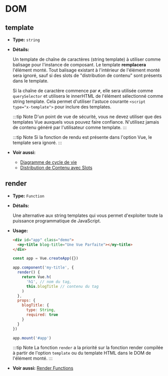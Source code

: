 # DOM

## template

- **Type:** `string`

- **Détails:**

  Un template de chaîne de caractères (string template) à utiliser comme balisage pour l'instance de composant. Le template **remplacera** l'élément monté. Tout balisage existant à l'intérieur de l'élément monté sera ignoré, sauf si des slots de "distribution de contenu" sont présents dans le template.

  Si la chaîne de caractère commence par `#`, elle sera utilisée comme `querySelector` et utilisera le innerHTML de l'élément sélectionné comme string template. Cela permet d'utiliser l'astuce courante `<script type="x-template">` pour inclure des templates.

  :::tip Note
  D'un point de vue de sécurité, vous ne devez utiliser que des templates Vue auxquels vous pouvez faire confiance. N'utilisez jamais de contenu généré par l'utilisateur comme template.
  :::

  :::tip Note
  Si la fonction de rendu est présente dans l'option Vue, le template sera ignoré.
  :::

- **Voir aussi:**
  - [Diagramme de cycle de vie](../guide/instance.html#lifecycle-diagram)
  - [Distribution de Contenu avec Slots](../guide/component-basics.html#content-distribution-with-slots)

## render

- **Type:** `Function`

- **Détails:**

  Une alternative aux string templates qui vous permet d'exploiter toute la puissance programmatique de JavaScript.

- **Usage:**

  ```html
  <div id="app" class="demo">
    <my-title blog-title="Une Vue Parfaite"></my-title>
  </div>
  ```

  ```js
  const app = Vue.createApp({})

  app.component('my-title', {
    render() {
      return Vue.h(
        'h1', // nom du tag,
        this.blogTitle // contenu du tag
      )
    },
    props: {
      blogTitle: {
        type: String,
        required: true
      }
    }
  })

  app.mount('#app')
  ```

  :::tip Note
    La fonction `render` a la priorité sur la fonction render compilée à partir de l'option `template` ou du template HTML dans le DOM de l'élément monté.
  :::

- **Voir aussi:** [Render Functions](../guide/render-function.html)
